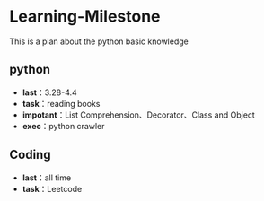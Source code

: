 # Learning-Milestone
This is a plan about the python basic knowledge

## python
- **last**：3.28-4.4
- **task**：reading books
- **impotant**：List Comprehension、Decorator、Class and Object
- **exec**：python crawler

## Coding
- **last**：all time
- **task**：Leetcode